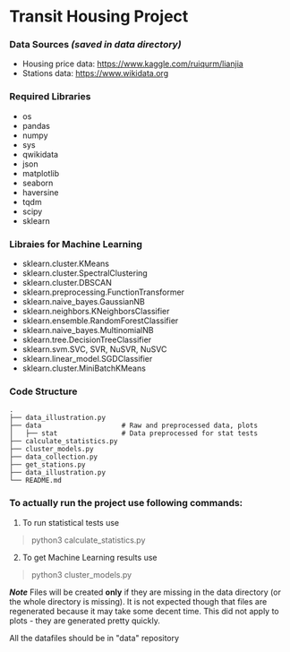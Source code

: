 # Transit Housing Project

### Data Sources *(saved in data directory)*

- Housing price data: https://www.kaggle.com/ruiqurm/lianjia
- Stations data: https://www.wikidata.org

### Required Libraries

- os
- pandas
- numpy
- sys
- qwikidata
- json
- matplotlib
- seaborn
- haversine
- tqdm
- scipy
- sklearn

### Libraies for Machine Learning

- sklearn.cluster.KMeans
- sklearn.cluster.SpectralClustering
- sklearn.cluster.DBSCAN
- sklearn.preprocessing.FunctionTransformer
- sklearn.naive_bayes.GaussianNB
- sklearn.neighbors.KNeighborsClassifier
- sklearn.ensemble.RandomForestClassifier
- sklearn.naive_bayes.MultinomialNB
- sklearn.tree.DecisionTreeClassifier
- sklearn.svm.SVC, SVR, NuSVR, NuSVC
- sklearn.linear_model.SGDClassifier
- sklearn.cluster.MiniBatchKMeans


### Code Structure

    .
    ├── data_illustration.py  
    ├── data                    # Raw and preprocessed data, plots
    │   ├── stat                # Data preprocessed for stat tests 
    ├── calculate_statistics.py
    ├── cluster_models.py
    ├── data_collection.py
    ├── get_stations.py
    ├── data_illustration.py
    └── README.md


### To actually run the project use following commands:


1. To run statistical tests use
> python3 calculate_statistics.py
2. To get Machine Learning results  use
> python3 cluster_models.py

***Note***
Files will be created **only** if they are missing in the data directory (or the whole directory is missing). It is not expected though that files are regenerated because it may take some decent time. This did not apply to plots - they are generated pretty quickly.
 
 All the datafiles should be in "data" repository
